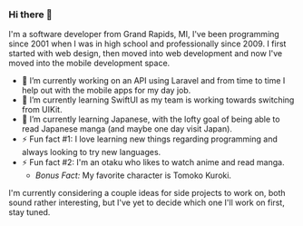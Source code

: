### Hi there 👋

I'm a software developer from Grand Rapids, MI, I've been programming since 2001 when I was in high school and professionally since 2009. I first started with web design, then moved into web development and now I've moved into the mobile development space.

- 🔭 I’m currently working on an API using Laravel and from time to time I help out with the mobile apps for my day job.
- 🌱 I’m currently learning SwiftUI as my team is working towards switching from UIKit.
- 🌱 I’m currently learning Japanese, with the lofty goal of being able to read Japanese manga (and maybe one day visit Japan).
- ⚡ Fun fact #1: I love learning new things regarding programming and always looking to try new languages.
- ⚡ Fun fact #2: I'm an otaku who likes to watch anime and read manga.
  - *Bonus Fact:* My favorite character is Tomoko Kuroki.

I'm currently considering a couple ideas for side projects to work on, both sound rather interesting, but I've yet to decide which one I'll work on first, stay tuned.

<!--
**eman1986/eman1986** is a ✨ _special_ ✨ repository because its `README.md` (this file) appears on your GitHub profile.

Here are some ideas to get you started:

- 🔭 I’m currently working on ...
- 🌱 I’m currently learning ...
- 👯 I’m looking to collaborate on ...
- 🤔 I’m looking for help with ...
- 💬 Ask me about ...
- 📫 How to reach me: ...
- 😄 Pronouns: ...
- ⚡ Fun fact: ...
-->
